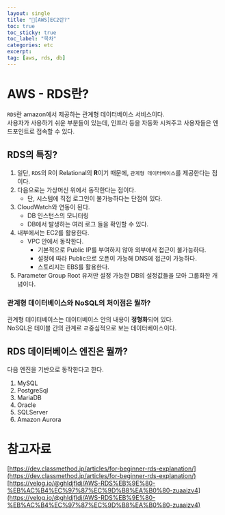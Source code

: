 ```yaml
---
layout: single
title: "📘[AWS]EC2란?"
toc: true
toc_sticky: true
toc_label: "목차"
categories: etc
excerpt:
tag: [aws, rds, db]
---
```


# AWS - RDS란?
`RDS`란 amazon에서 제공하는 관계형 데이터베이스 서비스이다.  
사용자가 사용하기 쉬운 부분들이 있는데, 인프라 등을 자동화 시켜주고 사용자들은 엔드포인트로 접속할 수 있다.  

## RDS의 특징?
1. 일단, `RDS`의 R이 Relational의 **R**이기 때문에, `관계형 데이터베이스`를 제공한다는 점이다.  
2. 다음으로는 가상머신 위에서 동작한다는 점이다.  
   - 단, 시스템에 직접 로그인이 불가능하다는 단점이 있다.  
3. CloudWatch와 연동이 된다.  
   - DB 인스턴스의 모니터링  
   - DB에서 발생하는 여러 로그 들을 확인할 수 있다.  
4. 내부에서는 EC2를 활용한다.  
   - VPC 안에서 동작한다.  
     - 기본적으로 Public IP를 부여하지 않아 외부에서 접근이 불가능하다.  
     - 설정에 따라 Public으로 오픈이 가능해 DNS에 접근이 가능하다.  
     - 스토리지는 EBS를 활용한다.  
5. Parameter Group Root 유저만 설정 가능한 DB의 설정값들을 모아 그룹화한 개념이다.  

### 관계형 데이터베이스와 NoSQL의 처이점은 뭘까?
관계형 데이터베이스는 데이터베이스 안의 내용이 **정형화**되어 있다.  
NoSQL은 테이블 간의 관계르 ㄹ중심적으로 보는 데이터베이스이다.  

## RDS 데이터베이스 엔진은 뭘까?
다음 엔진을 기반으로 동작한다고 한다.  
1. MySQL
2. PostgreSql
3. MariaDB
4. Oracle
5. SQLServer
6. Amazon Aurora

# 참고자료
[https://dev.classmethod.jp/articles/for-beginner-rds-explanation/](https://dev.classmethod.jp/articles/for-beginner-rds-explanation/)  
[https://velog.io/@ghldjfldj/AWS-RDS%EB%9E%80-%EB%AC%B4%EC%97%87%EC%9D%B8%EA%B0%80-zuaaizv4](https://velog.io/@ghldjfldj/AWS-RDS%EB%9E%80-%EB%AC%B4%EC%97%87%EC%9D%B8%EA%B0%80-zuaaizv4)  